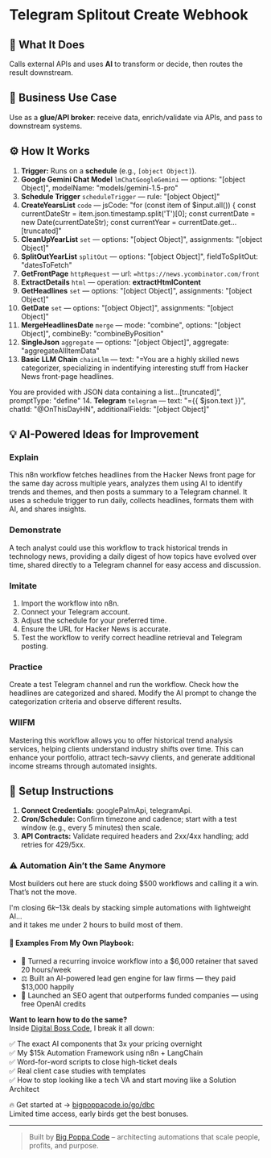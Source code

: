 # Telegram Splitout Create Webhook
## 🚀 What It Does
Calls external APIs and uses **AI** to transform or decide, then routes the result downstream.

## 💼 Business Use Case
Use as a **glue/API broker**: receive data, enrich/validate via APIs, and pass to downstream systems.

## ⚙️ How It Works
1. **Trigger:** Runs on a **schedule** (e.g., `[object Object]`).
2. **Google Gemini Chat Model** `lmChatGoogleGemini` — options: "[object Object]", modelName: "models/gemini-1.5-pro"
3. **Schedule Trigger** `scheduleTrigger` — rule: "[object Object]"
4. **CreateYearsList** `code` — jsCode: "for (const item of $input.all()) {
  const currentDateStr = item.json.timestamp.split('T')[0];
  const currentDate = new Date(currentDateStr);
  const currentYear = currentDate.get…[truncated]"
5. **CleanUpYearList** `set` — options: "[object Object]", assignments: "[object Object]"
6. **SplitOutYearList** `splitOut` — options: "[object Object]", fieldToSplitOut: "datesToFetch"
7. **GetFrontPage** `httpRequest` — url: `=https://news.ycombinator.com/front`
8. **ExtractDetails** `html` — operation: **extractHtmlContent**
9. **GetHeadlines** `set` — options: "[object Object]", assignments: "[object Object]"
10. **GetDate** `set` — options: "[object Object]", assignments: "[object Object]"
11. **MergeHeadlinesDate** `merge` — mode: "combine", options: "[object Object]", combineBy: "combineByPosition"
12. **SingleJson** `aggregate` — options: "[object Object]", aggregate: "aggregateAllItemData"
13. **Basic LLM Chain** `chainLlm` — text: "=You are a highly skilled news categorizer, specializing in indentifying interesting stuff from Hacker News front-page headlines.

You are provided with JSON data containing a list…[truncated]", promptType: "define"
14. **Telegram** `telegram` — text: "={{ $json.text }}", chatId: "@OnThisDayHN", additionalFields: "[object Object]"

## 💡 AI-Powered Ideas for Improvement
### Explain
This n8n workflow fetches headlines from the Hacker News front page for the same day across multiple years, analyzes them using AI to identify trends and themes, and then posts a summary to a Telegram channel. It uses a schedule trigger to run daily, collects headlines, formats them with AI, and shares insights.

### Demonstrate
A tech analyst could use this workflow to track historical trends in technology news, providing a daily digest of how topics have evolved over time, shared directly to a Telegram channel for easy access and discussion.

### Imitate
1. Import the workflow into n8n.
2. Connect your Telegram account.
3. Adjust the schedule for your preferred time.
4. Ensure the URL for Hacker News is accurate.
5. Test the workflow to verify correct headline retrieval and Telegram posting.

### Practice
Create a test Telegram channel and run the workflow. Check how the headlines are categorized and shared. Modify the AI prompt to change the categorization criteria and observe different results.

### WIIFM
Mastering this workflow allows you to offer historical trend analysis services, helping clients understand industry shifts over time. This can enhance your portfolio, attract tech-savvy clients, and generate additional income streams through automated insights.

## 🔧 Setup Instructions
1. **Connect Credentials:** googlePalmApi, telegramApi.
2. **Cron/Schedule:** Confirm timezone and cadence; start with a test window (e.g., every 5 minutes) then scale.
3. **API Contracts:** Validate required headers and 2xx/4xx handling; add retries for 429/5xx.

### ⚠️ Automation Ain’t the Same Anymore

Most builders out here are stuck doing $500 workflows and calling it a win.  
That’s not the move.  

I'm closing $6k–$13k deals by stacking simple automations with lightweight AI...  
and it takes me under 2 hours to build most of them.

#### 🧠 Examples From My Own Playbook:
- 🔁 Turned a recurring invoice workflow into a $6,000 retainer that saved 20 hours/week  
- ⚖️ Built an AI-powered lead gen engine for law firms — they paid $13,000 happily  
- 🚀 Launched an SEO agent that outperforms funded companies — using free OpenAI credits  

**Want to learn how to do the same?**  
Inside [Digital Boss Code](https://bigpoppacode.io/go/dbc), I break it all down:

✅ The exact AI components that 3x your pricing overnight  
✅ My $15k Automation Framework using n8n + LangChain  
✅ Word-for-word scripts to close high-ticket deals  
✅ Real client case studies with templates  
✅ How to stop looking like a tech VA and start moving like a Solution Architect  

🔥 Get started at → [bigpoppacode.io/go/dbc](https://bigpoppacode.io/go/dbc)  
Limited time access, early birds get the best bonuses.

---
> Built by [Big Poppa Code](https://bigpoppacode.io) – architecting automations that scale people, profits, and purpose.
